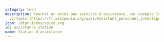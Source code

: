 ```yaml
---
category: tech
description: Fournit un accés aux services d'assistance, par exemple les [assistants
  virtuels](https://fr.wikipedia.org/wiki/Assistant_personnel_intelligent).
icon: /dtpr-icons/voice.svg
id: assistance_station
name: Station d'assistance
---
```

